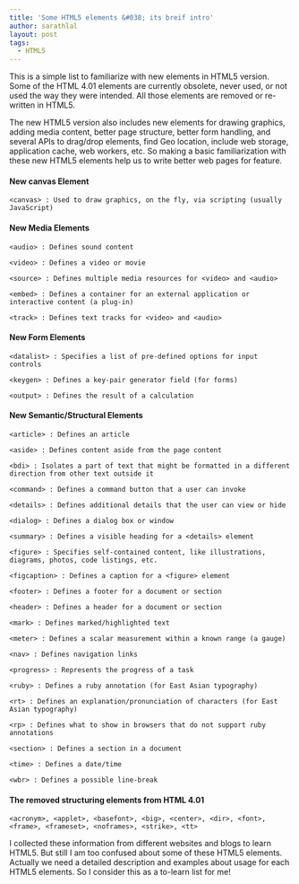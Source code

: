```yaml
---
title: 'Some HTML5 elements &#038; its breif intro'
author: sarathlal
layout: post
tags:
  - HTML5
---
```

This is a simple list to familiarize with new elements in HTML5 version. Some of the HTML 4.01 elements are currently obsolete, never used, or not used the way they were intended. All those elements are removed or re-written in HTML5.

The new HTML5 version also includes new elements for drawing graphics, adding media content, better page structure, better form handling, and several APIs to drag/drop elements, find Geo location, include web storage, application cache, web workers, etc. So making a basic familiarization with these new HTML5 elements help us to write better web pages for feature.

####  New canvas Element

	<canvas> : Used to draw graphics, on the fly, via scripting (usually JavaScript)

####  New Media Elements

	<audio> : Defines sound content

	<video> : Defines a video or movie

	<source> : Defines multiple media resources for <video> and <audio>

	<embed> : Defines a container for an external application or interactive content (a plug-in)

	<track> : Defines text tracks for <video> and <audio>

####  New Form Elements

	<datalist> : Specifies a list of pre-defined options for input controls

	<keygen> : Defines a key-pair generator field (for forms)

	<output> : Defines the result of a calculation

####  New Semantic/Structural Elements

	<article> : Defines an article

	<aside> : Defines content aside from the page content

	<bdi> : Isolates a part of text that might be formatted in a different direction from other text outside it

	<command> : Defines a command button that a user can invoke

	<details> : Defines additional details that the user can view or hide

	<dialog> : Defines a dialog box or window

	<summary> : Defines a visible heading for a <details> element

	<figure> : Specifies self-contained content, like illustrations, diagrams, photos, code listings, etc.

	<figcaption> : Defines a caption for a <figure> element

	<footer> : Defines a footer for a document or section

	<header> : Defines a header for a document or section

	<mark> : Defines marked/highlighted text

	<meter> : Defines a scalar measurement within a known range (a gauge)

	<nav> : Defines navigation links

	<progress> : Represents the progress of a task

	<ruby> : Defines a ruby annotation (for East Asian typography)

	<rt> : Defines an explanation/pronunciation of characters (for East Asian typography)

	<rp> : Defines what to show in browsers that do not support ruby annotations

	<section> : Defines a section in a document

	<time> : Defines a date/time

	<wbr> : Defines a possible line-break

####  The removed structuring elements from HTML 4.01

	<acronym>, <applet>, <basefont>, <big>, <center>, <dir>, <font>, <frame>, <frameset>, <noframes>, <strike>, <tt>

I collected these information from different websites and blogs to learn HTML5. But still I am too confused about some of these HTML5 elements. Actually we need a detailed description and examples about usage for each HTML5 elements. So I consider this as a to-learn list for me!
